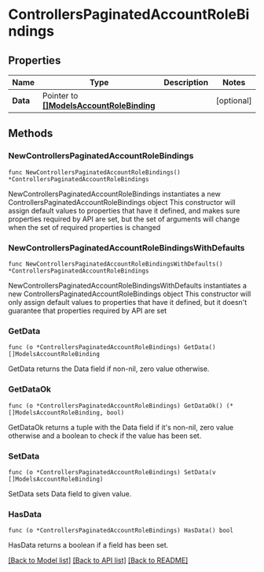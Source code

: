 # ControllersPaginatedAccountRoleBindings

## Properties

Name | Type | Description | Notes
------------ | ------------- | ------------- | -------------
**Data** | Pointer to [**[]ModelsAccountRoleBinding**](ModelsAccountRoleBinding.md) |  | [optional] 

## Methods

### NewControllersPaginatedAccountRoleBindings

`func NewControllersPaginatedAccountRoleBindings() *ControllersPaginatedAccountRoleBindings`

NewControllersPaginatedAccountRoleBindings instantiates a new ControllersPaginatedAccountRoleBindings object
This constructor will assign default values to properties that have it defined,
and makes sure properties required by API are set, but the set of arguments
will change when the set of required properties is changed

### NewControllersPaginatedAccountRoleBindingsWithDefaults

`func NewControllersPaginatedAccountRoleBindingsWithDefaults() *ControllersPaginatedAccountRoleBindings`

NewControllersPaginatedAccountRoleBindingsWithDefaults instantiates a new ControllersPaginatedAccountRoleBindings object
This constructor will only assign default values to properties that have it defined,
but it doesn't guarantee that properties required by API are set

### GetData

`func (o *ControllersPaginatedAccountRoleBindings) GetData() []ModelsAccountRoleBinding`

GetData returns the Data field if non-nil, zero value otherwise.

### GetDataOk

`func (o *ControllersPaginatedAccountRoleBindings) GetDataOk() (*[]ModelsAccountRoleBinding, bool)`

GetDataOk returns a tuple with the Data field if it's non-nil, zero value otherwise
and a boolean to check if the value has been set.

### SetData

`func (o *ControllersPaginatedAccountRoleBindings) SetData(v []ModelsAccountRoleBinding)`

SetData sets Data field to given value.

### HasData

`func (o *ControllersPaginatedAccountRoleBindings) HasData() bool`

HasData returns a boolean if a field has been set.


[[Back to Model list]](../README.md#documentation-for-models) [[Back to API list]](../README.md#documentation-for-api-endpoints) [[Back to README]](../README.md)


